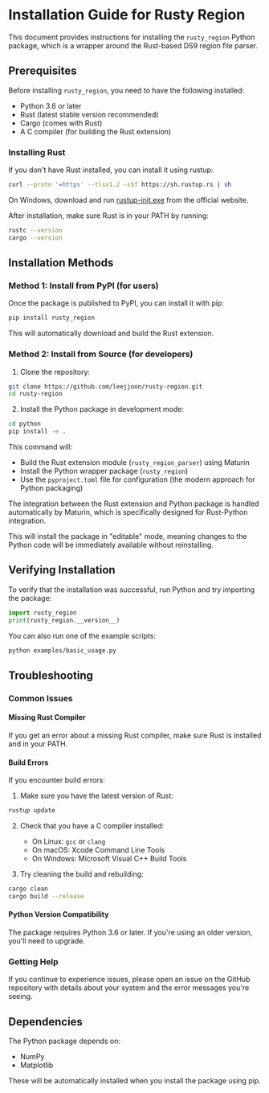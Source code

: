 # Installation Guide for Rusty Region

This document provides instructions for installing the `rusty_region` Python package, which is a wrapper around the Rust-based DS9 region file parser.

## Prerequisites

Before installing `rusty_region`, you need to have the following installed:

- Python 3.6 or later
- Rust (latest stable version recommended)
- Cargo (comes with Rust)
- A C compiler (for building the Rust extension)

### Installing Rust

If you don't have Rust installed, you can install it using rustup:

```bash
curl --proto '=https' --tlsv1.2 -sSf https://sh.rustup.rs | sh
```

On Windows, download and run [rustup-init.exe](https://win.rustup.rs/) from the official website.

After installation, make sure Rust is in your PATH by running:

```bash
rustc --version
cargo --version
```

## Installation Methods

### Method 1: Install from PyPI (for users)

Once the package is published to PyPI, you can install it with pip:

```bash
pip install rusty_region
```

This will automatically download and build the Rust extension.

### Method 2: Install from Source (for developers)

1. Clone the repository:

```bash
git clone https://github.com/leejjoon/rusty-region.git
cd rusty-region
```

2. Install the Python package in development mode:

```bash
cd python
pip install -e .
```

This command will:
- Build the Rust extension module (`rusty_region_parser`) using Maturin
- Install the Python wrapper package (`rusty_region`)
- Use the `pyproject.toml` file for configuration (the modern approach for Python packaging)

The integration between the Rust extension and Python package is handled automatically by Maturin, which is specifically designed for Rust-Python integration.

This will install the package in "editable" mode, meaning changes to the Python code will be immediately available without reinstalling.

## Verifying Installation

To verify that the installation was successful, run Python and try importing the package:

```python
import rusty_region
print(rusty_region.__version__)
```

You can also run one of the example scripts:

```bash
python examples/basic_usage.py
```

## Troubleshooting

### Common Issues

#### Missing Rust Compiler

If you get an error about a missing Rust compiler, make sure Rust is installed and in your PATH.

#### Build Errors

If you encounter build errors:

1. Make sure you have the latest version of Rust:
```bash
rustup update
```

2. Check that you have a C compiler installed:
   - On Linux: `gcc` or `clang`
   - On macOS: Xcode Command Line Tools
   - On Windows: Microsoft Visual C++ Build Tools

3. Try cleaning the build and rebuilding:
```bash
cargo clean
cargo build --release
```

#### Python Version Compatibility

The package requires Python 3.6 or later. If you're using an older version, you'll need to upgrade.

### Getting Help

If you continue to experience issues, please open an issue on the GitHub repository with details about your system and the error messages you're seeing.

## Dependencies

The Python package depends on:

- NumPy
- Matplotlib

These will be automatically installed when you install the package using pip.
